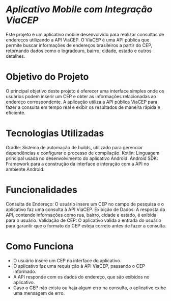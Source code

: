 # *Aplicativo Mobile com Integração ViaCEP*
Este projeto é um aplicativo mobile desenvolvido para realizar consultas de endereços utilizando a API ViaCEP. O ViaCEP é uma API pública que permite buscar informações de endereços brasileiros a partir do CEP, retornando dados como o logradouro, bairro, cidade, estado e outros detalhes.

# Objetivo do Projeto
O principal objetivo deste projeto é oferecer uma interface simples onde os usuários podem inserir um CEP e obter as informações relacionadas ao endereço correspondente. A aplicação utiliza a API pública ViaCEP para fazer a consulta em tempo real e exibir os resultados de maneira rápida e eficiente.

# Tecnologias Utilizadas
Gradle: Sistema de automação de builds, utilizado para gerenciar dependências e configurar o processo de compilação.
Kotlin: Linguagem principal usada no desenvolvimento do aplicativo Android.
Android SDK: Framework para a construção da interface e interação com a API no ambiente Android.

# Funcionalidades
Consulta de Endereço: O usuário insere um CEP no campo de pesquisa e o aplicativo faz uma consulta à API ViaCEP.
Exibição de Dados: A resposta da API, contendo informações como rua, bairro, cidade e estado, é exibida para o usuário.
Validação de CEP: O aplicativo valida a entrada do usuário para garantir que o formato do CEP esteja correto antes de fazer a consulta.

# Como Funciona
- O usuário insere um CEP na interface do aplicativo.
- O aplicativo faz uma requisição à API ViaCEP, passando o CEP informado.
- A API responde com os dados do endereço, que são exibidos no aplicativo.
- Caso o CEP não exista ou haja algum erro na consulta, o aplicativo exibe uma mensagem de erro.
